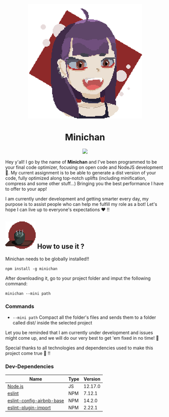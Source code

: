 <p align="center">
<img src="https://github.com/Zaetic/Minichan/blob/master/images/minichan.png?raw=true">
</p>
<h1 align="center">Minichan</h1>
<p align="center">
<a href="https://github.com/airbnb/javascript"><img src="https://img.shields.io/badge/Code--style-Airnb-red?logo=Airbnb&style=flat-square"></a>
</p>

Hey y'all!
I go by the name of **Minichan** and I've been programmed to be your final code optimizer, focusing on open code and NodeJS development :book:.
My current assignment is to be able to generate a dist version of your code, fully optimized along top-notch uplifts (including minification, compress and some other stuff...) Bringing you the best performance I have to offer to your app!

I am currently under development and getting smarter every day, my purpose is to assist people who can help me fulfill my role as a bot!
Let's hope I can live up to everyone's expectations ❤ !!

## <img src="https://github.com/Zaetic/Minichan/blob/master/images/header.gif?raw=true"> How to use it ? 

Minichan needs to be globally installed!!
```
npm install -g minichan 
```
After downloading it, go to your project folder and imput the following command:
```
minichan --mini path
```

### Commands

* `--mini path` Compact all the folder's files and sends them to a folder called dist/ inside the selected project

Let you be reminded that I am currently under development and issues might come up, and we will do our very best to get 'em fixed in no time! 💜

Special thanks to all technologies and dependencies used to make this project come true 🥰 !!

### Dev-Dependencies

| Name  | Type | Version |
| ------------- | ------------- | ------------- |
| [Node.js](https://nodejs.org/en/) | JS  |12.17.0|
| [eslint](https://eslint.org/) | NPM  |7.12.1|
| [eslint-config-airbnb-base](https://github.com/airbnb/javascript) | NPM  |14.2.0|
| [eslint-plugin-import]() | NPM  |2.22.1|